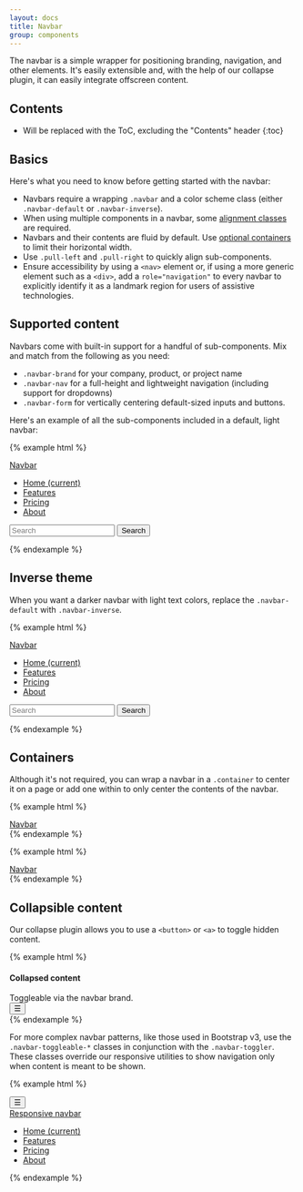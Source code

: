 ```yaml
---
layout: docs
title: Navbar
group: components
---
```


The navbar is a simple wrapper for positioning branding, navigation, and other elements. It's easily extensible and, with the help of our collapse plugin, it can easily integrate offscreen content.

## Contents

* Will be replaced with the ToC, excluding the "Contents" header
{:toc}

## Basics

Here's what you need to know before getting started with the navbar:

- Navbars require a wrapping `.navbar` and a color scheme class (either `.navbar-default` or `.navbar-inverse`).
- When using multiple components in a navbar, some [alignment classes](#alignment) are required.
- Navbars and their contents are fluid by default. Use [optional containers](#containers) to limit their horizontal width.
- Use `.pull-left` and `.pull-right` to quickly align sub-components.
- Ensure accessibility by using a `<nav>` element or, if using a more generic element such as a `<div>`, add a `role="navigation"` to every navbar to explicitly identify it as a landmark region for users of assistive technologies.

## Supported content

Navbars come with built-in support for a handful of sub-components. Mix and match from the following as you need:

- `.navbar-brand` for your company, product, or project name
- `.navbar-nav` for a full-height and lightweight navigation (including support for dropdowns)
- `.navbar-form` for vertically centering default-sized inputs and buttons.

Here's an example of all the sub-components included in a default, light navbar:

{% example html %}
<nav class="navbar navbar-default">
  <a class="navbar-brand" href="#">Navbar</a>
  <ul class="nav navbar-nav">
    <li class="nav-item active">
      <a class="nav-link" href="#">Home <span class="sr-only">(current)</span></a>
    </li>
    <li class="nav-item">
      <a class="nav-link" href="#">Features</a>
    </li>
    <li class="nav-item">
      <a class="nav-link" href="#">Pricing</a>
    </li>
    <li class="nav-item">
      <a class="nav-link" href="#">About</a>
    </li>
  </ul>
  <form class="form-inline navbar-form pull-right">
    <input class="form-control" type="text" placeholder="Search">
    <button class="btn btn-success-outline" type="submit">Search</button>
  </form>
</nav>
{% endexample %}

## Inverse theme

When you want a darker navbar with light text colors, replace the `.navbar-default` with `.navbar-inverse`.

{% example html %}
<nav class="navbar navbar-inverse">
  <a class="navbar-brand" href="#">Navbar</a>
  <ul class="nav navbar-nav">
    <li class="nav-item active">
      <a class="nav-link" href="#">Home <span class="sr-only">(current)</span></a>
    </li>
    <li class="nav-item">
      <a class="nav-link" href="#">Features</a>
    </li>
    <li class="nav-item">
      <a class="nav-link" href="#">Pricing</a>
    </li>
    <li class="nav-item">
      <a class="nav-link" href="#">About</a>
    </li>
  </ul>
  <form class="form-inline navbar-form pull-right">
    <input class="form-control" type="text" placeholder="Search">
    <button class="btn btn-success-outline" type="submit">Search</button>
  </form>
</nav>
{% endexample %}

## Containers

Although it's not required, you can wrap a navbar in a `.container` to center it on a page or add one within to only center the contents of the navbar.

{% example html %}
<div class="container">
  <nav class="navbar navbar-default">
    <a class="navbar-brand" href="#">Navbar</a>
  </nav>
</div>
{% endexample %}

{% example html %}
<nav class="navbar navbar-default">
  <div class="container">
    <a class="navbar-brand" href="#">Navbar</a>
  </div>
</nav>
{% endexample %}

## Collapsible content

Our collapse plugin allows you to use a `<button>` or `<a>` to toggle hidden content.

{% example html %}
<div class="collapse" id="exCollapsingNavbar">
  <div class="inverse p-a">
    <h4>Collapsed content</h4>
    <span class="text-muted">Toggleable via the navbar brand.</span>
  </div>
</div>
<nav class="navbar navbar-default">
  <button class="navbar-toggler" type="button" data-toggle="collapse" data-target="#exCollapsingNavbar">
    &#9776;
  </button>
</nav>
{% endexample %}

For more complex navbar patterns, like those used in Bootstrap v3, use the `.navbar-toggleable-*` classes in conjunction with the `.navbar-toggler`. These classes override our responsive utilities to show navigation only when content is meant to be shown.

{% example html %}
<nav class="navbar navbar-default">
  <button class="navbar-toggler hidden-sm-up" type="button" data-toggle="collapse" data-target="#exCollapsingNavbar2">
    &#9776;
  </button>
  <div class="collapse navbar-toggleable-xs" id="exCollapsingNavbar2">
    <a class="navbar-brand" href="#">Responsive navbar</a>
    <ul class="nav navbar-nav">
      <li class="nav-item active">
        <a class="nav-link" href="#">Home <span class="sr-only">(current)</span></a>
      </li>
      <li class="nav-item">
        <a class="nav-link" href="#">Features</a>
      </li>
      <li class="nav-item">
        <a class="nav-link" href="#">Pricing</a>
      </li>
      <li class="nav-item">
        <a class="nav-link" href="#">About</a>
      </li>
    </ul>
  </div>
</nav>
{% endexample %}
